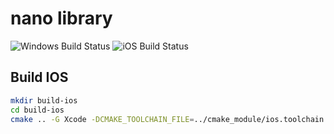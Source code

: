 # nano library

![Windows Build Status](https://github.com/lyLoveSharon/nano/workflows/Windows/badge.svg)
![iOS Build Status](https://github.com/lyLoveSharon/nano/workflows/iOS/badge.svg)

## Build IOS

```bash
mkdir build-ios
cd build-ios
cmake .. -G Xcode -DCMAKE_TOOLCHAIN_FILE=../cmake_module/ios.toolchain.cmake -DPLATFORM=OS64
```
